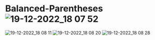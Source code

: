 # Balanced-Parentheses![19-12-2022_18 07 52](https://user-images.githubusercontent.com/67419089/208551711-43bcad23-0f5e-4bd2-a9ef-165066aa130a.png)
![19-12-2022_18 08 11](https://user-images.githubusercontent.com/67419089/208551713-cfc26d42-7fbd-4712-83f6-2435106a841b.png)
![19-12-2022_18 08 20](https://user-images.githubusercontent.com/67419089/208551715-33a7e19b-2885-4ab8-bbd6-70dd45ad3c4f.png)
![19-12-2022_18 08 28](https://user-images.githubusercontent.com/67419089/208551717-282dc035-23d7-45f8-a83c-10927c5beb73.png)
